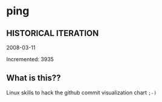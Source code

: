 # ping

## HISTORICAL ITERATION
2008-03-11

Incremented: 3935

## What is this?? 
Linux skills to hack the github commit visualization chart `;-)`
